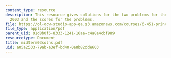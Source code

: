 ```yaml
---
content_type: resource
description: This resource gives solutions for the two problems for the midterm exam
  2003 and the scores for the problems.
file: https://ol-ocw-studio-app-qa.s3.amazonaws.com/courses/6-451-principles-of-digital-communication-ii-spring-2005/a05a253379aba3efbd400e8b82dde603_midterm03solns.pdf
file_type: application/pdf
parent_uid: 91d8b0f5-8333-1241-16aa-c4a8a4cbf989
resourcetype: Document
title: midterm03solns.pdf
uid: a05a2533-79ab-a3ef-bd40-0e8b82dde603
---
```

